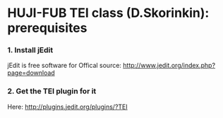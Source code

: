 # HUJI-FUB TEI class (D.Skorinkin): prerequisites


### 1. Install jEdit

jEdit is free software for Offical source: http://www.jedit.org/index.php?page=download


### 2. Get the TEI plugin for it

Here: http://plugins.jedit.org/plugins/?TEI
